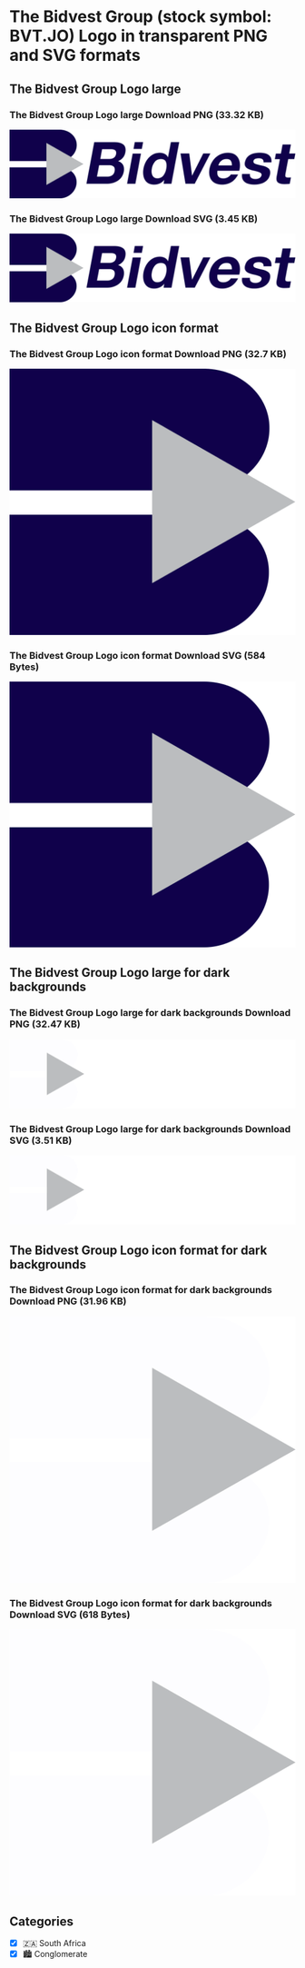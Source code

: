 # The Bidvest Group (stock symbol: BVT.JO) Logo in transparent PNG and SVG formats

## The Bidvest Group Logo large

### The Bidvest Group Logo large Download PNG (33.32 KB)

![The Bidvest Group Logo large Download PNG (33.32 KB)](/img/orig/BVT.JO_BIG-e7c62d5c.png)

### The Bidvest Group Logo large Download SVG (3.45 KB)

![The Bidvest Group Logo large Download SVG (3.45 KB)](/img/orig/BVT.JO_BIG-84f7441b.svg)

## The Bidvest Group Logo icon format

### The Bidvest Group Logo icon format Download PNG (32.7 KB)

![The Bidvest Group Logo icon format Download PNG (32.7 KB)](/img/orig/BVT.JO-d1177afb.png)

### The Bidvest Group Logo icon format Download SVG (584 Bytes)

![The Bidvest Group Logo icon format Download SVG (584 Bytes)](/img/orig/BVT.JO-bdb72cfb.svg)

## The Bidvest Group Logo large for dark backgrounds

### The Bidvest Group Logo large for dark backgrounds Download PNG (32.47 KB)

![The Bidvest Group Logo large for dark backgrounds Download PNG (32.47 KB)](/img/orig/BVT.JO_BIG.D-40fd94cc.png)

### The Bidvest Group Logo large for dark backgrounds Download SVG (3.51 KB)

![The Bidvest Group Logo large for dark backgrounds Download SVG (3.51 KB)](/img/orig/BVT.JO_BIG.D-6a5c406f.svg)

## The Bidvest Group Logo icon format for dark backgrounds

### The Bidvest Group Logo icon format for dark backgrounds Download PNG (31.96 KB)

![The Bidvest Group Logo icon format for dark backgrounds Download PNG (31.96 KB)](/img/orig/BVT.JO.D-d45c8d84.png)

### The Bidvest Group Logo icon format for dark backgrounds Download SVG (618 Bytes)

![The Bidvest Group Logo icon format for dark backgrounds Download SVG (618 Bytes)](/img/orig/BVT.JO.D-f968d610.svg)



## Categories
- [x] 🇿🇦 South Africa
- [x] 🏙 Conglomerate
